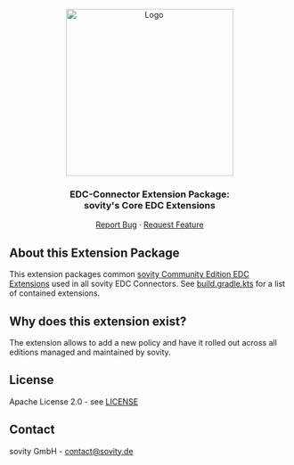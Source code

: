 <!-- PROJECT LOGO -->
<br />
<div align="center">
  <a href="https://github.com/sovity/opendataspace">
    <img src="https://raw.githubusercontent.com/sovity/edc-ui/main/src/assets/images/sovity_logo.svg" alt="Logo" width="300">
  </a>

<h3 align="center">EDC-Connector Extension Package:<br />sovity's Core EDC Extensions</h3>

  <p align="center">
    <a href="https://github.com/sovity/opendataspace/issues/new?template=bug_report.md">Report Bug</a>
    ·
    <a href="https://github.com/sovity/opendataspace/issues/new?template=feature_request.md">Request Feature</a>
  </p>
</div>

## About this Extension Package

This extension packages common [sovity Community Edition EDC Extensions](..) used in all sovity EDC Connectors.
See [build.gradle.kts](build.gradle.kts) for a list of contained extensions.

## Why does this extension exist?

The extension allows to add a new policy and have it rolled out across all editions managed and
maintained by sovity.

## License

Apache License 2.0 - see [LICENSE](../../LICENSE)

## Contact

sovity GmbH - contact@sovity.de
